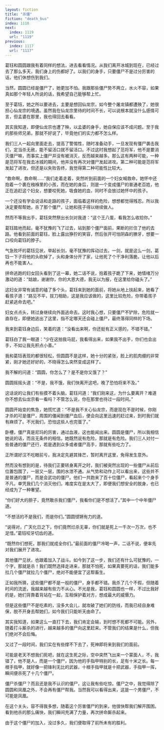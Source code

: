 ```yaml
---
layout: fiction
title: "杀僵"
fiction: "death_bus"
index: 1118
next:
  index: 1119
  url: "1119"
previous:
  index: 1117
  url: "1117"
---
```

葛钰和圆圆跟我有着同样的想法，进去看看情况。从我们离开冰城到现在，已经过去了那么多天，我们身上的伤都好了。以我们的身手，只要僵尸不是过分厉害的话，他们休想伤到我们。

当然，圆圆已经是僵尸了，她更加不怕。我跟那些僵尸势不两立，水火不容，如果真如那个年轻人所说的话，我希望自己能够帮上忙。

至于葛钰，她之所以要进去，主要是想回仙龙宗，如今整个屠龙镇都遭殃了，她很担心仙龙宗的境遇。虽然我在仙龙宗里待的时间不长，可以说根本就没什么感情可言，但孟婆在那里，我也得回去看看。

其实我知道，即便仙龙宗也遭了殃，以孟婆的身手，她自保应该不成问题。至于我的那些师兄弟，那就不好说了，毕竟他们的实力都不怎么样。

我们三人一起向里面走去，提高了警惕性，随时准备动手，一旦发现有僵尸袭击我们，定当杀无赦，能不留活口就不留活口。不过这时我想起了范将军，他不是要消灭僵尸嘛，而事实上僵尸并没有被消灭，反而越来越多。那么这有两种可能，一种是范将军在我去冰城的期间，他并没有再次对僵尸发起进攻。第二种可能是范将军发起了进攻，但还是以失败告终，我觉得第二种可能性比较大。

“救命啊，救命啊……”我们走着走着，突然听到前面的一个妇女喊救命，她怀中还抱着一个裹在襁褓里的小孩，而在她的身后，则是一个变成僵尸的普通老百姓，他正在追赶这个妇女，想要咬死她，吸食她的血，同时不会放过她怀中的孩子。

一个还没有学会说话和走路的孩子，面临着这样的危险，想想都觉得残忍。所以我决定要帮帮她，杀了那个僵尸，让她和孩子得以继续做人。

然而不等我出手，葛钰突然祭出长剑对我道：“这个王八蛋，看我怎么收拾你。”

葛钰踏地而起，毫不犹豫的飞了过去，站到那个僵尸面前，果断的拦住了他的去路。他看到前面的葛钰，脸上露出狰狞的笑容，然后张开可怕阴森的獠牙，想要一口咬向葛钰的脖子。

气急败坏的葛钰见状，举起长剑，毫不犹豫的挥动过去。一剑，就是这么一剑，葛钰一下子将他的头砍掉了，头和身体分开了家，让他死了个干净利落脆，让他以后再也不能害人。

拼命逃跑的妇女回头看到了这一幕，她二话不说，抱着孩子跪了下来，她情绪万分激动的道：“姑娘，谢谢你，你的大恩大德，我无以为报，在这里给你磕头了。”

这妇女非常有诚意的磕了多个头，葛钰来到她的面前，将她从地上扶起来，她看了看孩子道：“路见不平，拔刀相助，这是我应该做的，这里比较危险，你带着孩子赶紧逃命去吧。”

妇女点点头，转过身继续向外面逃命去。这时我心想，只要僵尸不铲除，危险就一直存在，即便她逃出了这里，指不定哪天还会碰上僵尸，最终落得同样的下场。

我来到葛钰身边后，笑着的道：“没看出来啊，你还挺有正义感的，不错不错。”

葛钰白了我一眼道：“少在这拍我马屁，我看得出来，如果我不出手，你们也会出手，不如让我先积点小善。”

我和葛钰表现的都很轻松，但圆圆不是这样，她十分的紧张，脸上的肌肉绷的非常紧，刚才她还好好的，不晓得怎么突然变成这样了。

我不解的问道：“圆圆，你怎么了？是不是你又饿了？”

圆圆摇摇头道：“不是，我不饿，我们快离开这吧，晚了恐怕将来不及。”

这话说的让我们有些摸不着头脑，葛钰问道：“我们刚来这，为什么要离开？难道你不想去仙龙宗看一看吗？不管怎么说，你在那里也待过一段时间。”

圆圆开始变的焦急，她慌忙道：“不是我不关心仙龙宗，而是现在不是时候，你刚才杀的可是僵尸，周围的僵闻到僵尸血后，便会向这里迅速的赶过来，到时我们就有麻烦了。不光我们，恐怕这些人也完蛋了。”

卧槽，僵尸真是尼玛的厉害，通过血液，这也能闻出来。圆圆是僵尸，所以我相信她说的话，而且无条件的相信。她既然说有危险，那就是有危险。我们三人对付一些普通的僵尸还行，若是遇到众多或者僵尸高手，那就有些吃力了。

正所谓好汉不吃眼前亏，我决定先避其锋芒，暂时离开这里，免得发生意外。

然而没有想到的是，待我们正要转身离开之时，我们被突然出现的一些僵尸从前后位置包围了，一层又一层，围的水泄不通。从气势和动作上可以看出来，这些并不是普通的僵尸，而是会武功的僵尸。他们一共跑来了百十位僵尸，看起来个个身手不凡，单凭我们几个消灭他们，难度实在是太大了，即便我们想安全的脱身，也已经成为了一种奢望。

“你们好大的胆子，竟然敢杀我们僵尸，我看你们是不想活了。”其中一个中年僵尸道。

“不想活的不是我们，而是你们。”圆圆铿锵有力的道。

“说得对，广天化日之下，你们竟然烂杀无辜，你们就是死上一千次一万次，也不足惜。”葛钰咬牙切齿的道。

“既然你们想死，那我们就成全你们。”最前面的僵尸冷喝一声，二话不说，便率先对我们展开了进攻。

其他僵尸见状，也跟着加入了战斗。如今到了这一步，我们还有什么可犹豫的，一个字，那就是杀！我们既然选择走进来，那就不怕死，如果真要死的话，我们能多拉几个僵尸就拉几个僵尸，绝对不能便宜了这帮畜生。

正如我所猜，这些僵尸都不是一般的僵尸，身手都不错。我杀了几个不假，但随着时间的流逝，我越来越有些力不从心。不光是我，葛钰和圆圆也一样，不过比我好的是，她们背靠着背站在一起，互相保护着对方，想成最大的威慑力。

但是这些僵尸不是吃素的，没多大会儿，就攻破了她们的防线，而我已经自身难保，脱不开身去帮她们，如今我们只能听天由命了。

其实我知道，如果这么一直打下去，我们肯定会输，到时想不死都不可能。另外，随着打斗厮杀的进行，越来越多的僵尸向这里赶来。不管我们的结果是什么，但我们绝对不会后悔。

又过了一段时间，我们实在有些撑不下去了，死神即将来到我们的面前。

可能是老天不想我们死吧，就在这生死之际，空中突然飞出来一个蒙面人，不，我错了，他不是人，而是一个僵尸，因为他的手指甲特别的长，足有十米之长。每一根手指甲，就好像一把锋利无比的武器，十根手指甲就是十把武器，手指甲一挥，瞬间便杀死了十几个僵尸。

僵尸杀僵尸？而且还是我不认识的僵尸，这让我有些吃惊。僵尸之中，我觉得除了圆圆和凤凰之外，不会再有僵尸帮我。当然我可以看得出来，这是一个男僵尸，不可能是凤凰。

在这个关头，容不得我多想，随着这个厉害僵尸的到来，他很快帮我们解开围困。看到他杀的那么痛快，我们瞬间充满了力量，再次拼命厮杀起来。

由于这个僵尸的加入，没过多久，我们便取得了前所未有的胜利。
